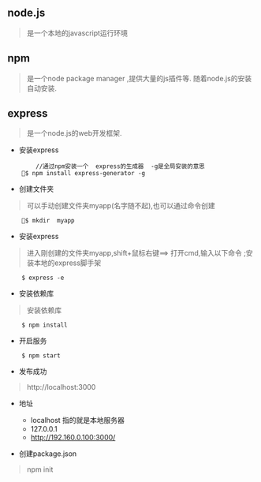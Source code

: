 ## node.js
> 是一个本地的javascript运行环境

## npm
> 是一个node package manager ,提供大量的js插件等. 随着node.js的安装自动安装.

## express
> 是一个node.js的web开发框架.

+ 安装express
```shell
		//通过npm安装一个  express的生成器  -g是全局安装的意思
	$ npm install express-generator -g

```

+ 创建文件夹
> 可以手动创建文件夹myapp(名字随不起),也可以通过命令创建

```shell
	$ mkdir  myapp

```

+ 安装express
> 进入刚创建的文件夹myapp,shift+鼠标右键==> 打开cmd,输入以下命令 ;安装本地的express脚手架 

```shell
	$ express -e

```

+ 安装依赖库
> 安装依赖库

```shell
	$ npm install
```

+ 开启服务

```shell
	$ npm start

```

+ 发布成功
> http://localhost:3000

+ 地址
	- localhost 指的就是本地服务器
	- 127.0.0.1 
	- http://192.160.0.100:3000/

+ 创建package.json
> npm init
